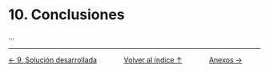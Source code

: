 # 10. Conclusiones

...

---
<div style="display:flex; justify-content: space-between; align-items: center;">
    <a href="9.solucion.md">← 9. Solución desarrollada</a> &nbsp; &nbsp; &nbsp;
    <a href="indice.md">Volver al índice ↑</a> &nbsp; &nbsp; &nbsp;
    <a href="anexos.md">Anexos →</a> &nbsp; &nbsp; &nbsp;
</div>